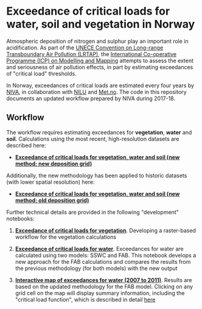 # Exceedance of critical loads for water, soil and vegetation in Norway

Atmospheric deposition of nitrogen and sulphur play an important role in acidification. As part of the [UNECE Convention on Long-range Transboundary Air Pollution (LRTAP)](https://www.unece.org/env/lrtap/welcome.html), the [International Co-operative Programme (ICP) on Modelling and Mapping](http://www.icpmapping.org/) attempts to assess the extent and seriousness of air pollution effects, in part by estimating exceedances of "critical load" thresholds. 

In Norway, exceedances of critical loads are estimated every four years by [NIVA](http://www.niva.no/), in collaboration with [NILU](http://www.nilu.no/) and [Met.no](https://www.met.no/). The code in this repository documents an updated workflow prepared by NIVA during 2017-18. 

## Workflow

The workflow requires estimating exceedances for **vegetation**, **water** and **soil**. Calculations using the most recent, high-resolution datasets are described here:

 * **[Exceedance of critical loads for vegetation, water and soil (new method; new deposition grid)](http://nbviewer.jupyter.org/github/JamesSample/critical_loads/blob/master/notebooks/critical_loads_workflow_new_grid.ipynb)**

Additionally, the new methodology has been applied to historic datasets (with lower spatial resolution) here:

 * **[Exceedance of critical loads for vegetation, water and soil (new method; old deposition grid)](http://nbviewer.jupyter.org/github/JamesSample/critical_loads/blob/master/notebooks/critical_loads_workflow.ipynb)**
 
Further technical details are provided in the following "development" notebooks:

 1. **[Exceedance of critical loads for vegetation](http://nbviewer.jupyter.org/github/JamesSample/critical_loads/blob/master/notebooks/critical_loads_vegetation.ipynb)**. Developing a raster-based workflow for the vegetation calculations
 
 2. **[Exceedance of critical loads for water](http://nbviewer.jupyter.org/github/JamesSample/critical_loads/blob/master/notebooks/critical_loads_water.ipynb)**. Exceedances for water are calculated using two models: SSWC and FAB. This notebook develops a new approach for the FAB calculations and compares the results from the previous methodology (for both models) with the new output
 
 3. **[Interactive map of exceedances for water (2007 to 2011)](https://fusiontables.googleusercontent.com/embedviz?q=select+col6+from+1FJbAbZ-fB6UcDGABLkv5TKHljKmGTHGRLEukTI9R&viz=MAP&h=false&lat=61.63863460204371&lng=9.56805419921875&t=1&z=6&l=col6&y=2&tmplt=2&hml=KML)**. Results are based on the updated methodology for the FAB model. Clicking on any grid cell on the map will display summary information, including the "critical load function", which is described in detail [here](http://www.rivm.nl/media/documenten/cce/manual/binnenop17Juni/Ch7-MapMan-2016-04-26_vf.pdf)
